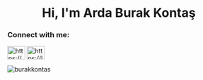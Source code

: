 <h1 align="center">Hi, I'm Arda Burak Kontaş</h1>

<h3 align="left">Connect with me:</h3>
<p align="left">
<a href="https://www.linkedin.com/in/arda-burak-konta%c5%9f-243300246/" target="blank"><img align="center" src="https://raw.githubusercontent.com/rahuldkjain/github-profile-readme-generator/master/src/images/icons/Social/linked-in-alt.svg" alt="https://www.linkedin.com/in/arda-burak-konta%c5%9f-243300246/" height="30" width="40" /></a>
<a href="https://leetcode.com/burakkontas/" target="blank"><img align="center" src="https://raw.githubusercontent.com/rahuldkjain/github-profile-readme-generator/master/src/images/icons/Social/leet-code.svg" alt="https://leetcode.com/burakkontas/" height="30" width="40" /></a>
</p>

<p><img align="center" src="https://github-readme-stats.vercel.app/api/top-langs?username=burakkontas&locale=en" alt="burakkontas" /></p>
